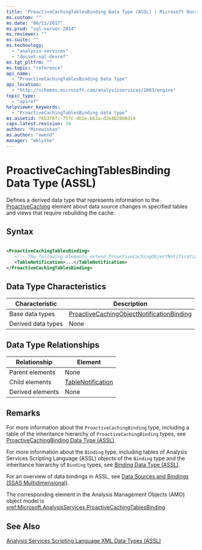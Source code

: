 ```yaml
---
title: "ProactiveCachingTablesBinding Data Type (ASSL) | Microsoft Docs"
ms.custom: ""
ms.date: "06/13/2017"
ms.prod: "sql-server-2014"
ms.reviewer: ""
ms.suite: ""
ms.technology: 
  - "analysis-services"
  - "docset-sql-devref"
ms.tgt_pltfrm: ""
ms.topic: "reference"
api_name: 
  - "ProactiveCachingTablesBinding Data Type"
api_location: 
  - "http://schemas.microsoft.com/analysisservices/2003/engine"
topic_type: 
  - "apiref"
helpviewer_keywords: 
  - "ProactiveCachingTablesBinding data type"
ms.assetid: f6b3f6fc-757c-4b1e-bb3a-d26482888d14
caps.latest.revision: 16
author: "Minewiskan"
ms.author: "owend"
manager: "mblythe"
---
```

# ProactiveCachingTablesBinding Data Type (ASSL)
  Defines a derived data type that represents information to the [ProactiveCaching](../objects/proactivecaching-element-assl.md) element about data source changes in specified tables and views that require rebuilding the cache.  
  
## Syntax  
  
```xml  
  
<ProactiveCachingTablesBinding>  
   <!-- The following elements extend ProactiveCachingObjectNotificationBinding -->  
   <TableNotification>...</TableNotification>  
</ProactiveCachingTablesBinding>  
```  
  
## Data Type Characteristics  
  
|Characteristic|Description|  
|--------------------|-----------------|  
|Base data types|[ProactiveCachingObjectNotificationBinding](binding-data-type-assl.md)|  
|Derived data types|None|  
  
## Data Type Relationships  
  
|Relationship|Element|  
|------------------|-------------|  
|Parent elements|None|  
|Child elements|[TableNotification](../objects/tablenotification-element-assl.md)|  
|Derived elements|None|  
  
## Remarks  
 For more information about the `ProactiveCachingBinding` type, including a table of the inheritance hierarchy of `ProactiveCachingBinding` types, see [ProactiveCachingBinding Data Type &#40;ASSL&#41;](proactivecachingbinding-data-type-assl.md).  
  
 For more information about the `Binding` type, including tables of Analysis Services Scripting Language (ASSL) objects of the `Binding` type and the inheritance hierarchy of `Binding` types, see [Binding Data Type &#40;ASSL&#41;](binding-data-type-assl.md).  
  
 For an overview of data bindings in ASSL, see [Data Sources and Bindings &#40;SSAS Multidimensional&#41;](../../multidimensional-models/data-sources-and-bindings-ssas-multidimensional.md).  
  
 The corresponding element in the Analysis Management Objects (AMO) object model is <xref:Microsoft.AnalysisServices.ProactiveCachingTablesBinding>.  
  
## See Also  
 [Analysis Services Scripting Language XML Data Types &#40;ASSL&#41;](analysis-services-scripting-language-xml-data-types-assl.md)  
  
  